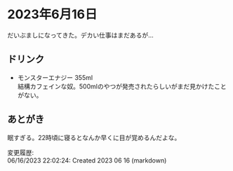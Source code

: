 # 2023年6月16日

だいぶましになってきた。デカい仕事はまだあるが…

## ドリンク

- モンスターエナジー 355ml  
結構カフェインな奴。500mlのやつが発売されたらしいがまだ見かけたことがない。

## あとがき

眠すぎる。22時頃に寝るとなんか早くに目が覚めるんだよな。

変更履歴:  
06/16/2023 22:02:24: Created 2023 06 16 (markdown)  
